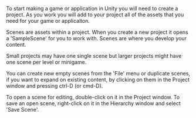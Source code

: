 To start making a game or application in Unity you will need to create a  project. As you work you will add to your project all of the assets that you need for your game or applicaiton. 

Scenes are assets within a project. When you create a new project it opens a 'SampleScene' for you to work with. Scenes are where you develop your content. 

Small projects may have one single scene but larger projects might have one scene per level or minigame. 

You can create new empty scenes from the 'File' menu or duplicate scenes, if you want to expand on existing content, by clicking on them in the Project window and pressing ctrl-D (or cmd-D). 

To open a scene for editing, double-click on it in the Project window. To save an open scene, right-click on it in the Hierarchy window and select 'Save Scene'.
